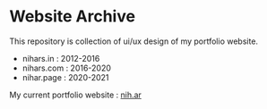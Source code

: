 # Website Archive

This repository is collection of ui/ux design of my portfolio website.

* nihars.in : 2012-2016
* nihars.com : 2016-2020
* nihar.page : 2020-2021

My current portfolio website : [nih.ar](https://nih.ar)
